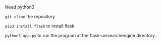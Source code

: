 Need python3

`git clone` the repository

`pip3 install flask` to install flask

`python3 app.py` to run the program at the flask-unisearchengine directory.


